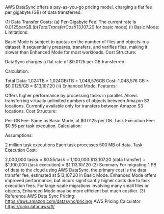 AWS DataSync offers a pay-as-you-go pricing model, charging a flat fee per gigabyte (GB) of data transferred.

(1) Data Transfer Costs:
(a) Per-Gigabyte Fee: The current rate is $0.0125 per GB.
(b) Total Transfer Cost ($13,107.20 for basic mode)
(i) Basic Mode:
Limitations:

Basic Mode is subject to quotas on the number of files and objects in a dataset.
It sequentially prepares, transfers, and verifies files, making it slower than Enhanced Mode for most workloads.
Cost Structure:

DataSync charges a flat rate of $0.0125 per GB transferred.

Calculation:

Total Data:
1,024TB × 1,024GB/TB = 1,048,576GB
Cost: 
1,048,576 GB × $0.0125/GB = $13,107.20
(ii) Enhanced Mode:
Features:

Offers higher performance by processing tasks in parallel.
Allows transferring virtually unlimited numbers of objects between Amazon S3 locations.
Currently available only for transfers between Amazon S3 locations.
Cost Structure:

Per-GB Fee: Same as Basic Mode, at $0.0125 per GB.
Task Execution Fee: $0.55 per task execution.
Calculation:

Assumptions:

2 million task executions
Each task processes 500 MB of data.
Task Execution Cost:

2,000,000 tasks × $0.55/task = 1,100,000
$13,107.20 (data transfer) + $1,100,000 (task execution) = $1,113,107.20
(2) Summary
For migrating 1 PB of data to the cloud using AWS DataSync, the primary cost is the data transfer fee, estimated at $13,107.20 in Basic Mode.
Enhanced Mode offers improved performance, but incurs significantly higher costs due to task execution fees. For large-scale migrations involving many small files or objects, Enhanced Mode may be more efficient but much costlier.
(3) Reference
AWS Data Sync Pricing: https://aws.amazon.com/datasync/pricing/
AWS Pricing Calculator: https://calculator.aws/#/ 
